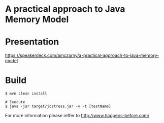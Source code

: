 # A practical approach to Java Memory Model 
# Presentation
  https://speakerdeck.com/amczarny/a-practical-approach-to-java-memory-model
# Build
```
$ mvn clean install

# Execute 
$ java -jar target/jcstress.jar -v -t [testName]
```
For more information please reffer to http://www.happens-before.com/

